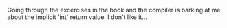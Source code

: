 Going through the excercises in the book and the compiler is barking at me about the implicit 'int' return value. 
I don't like it...
